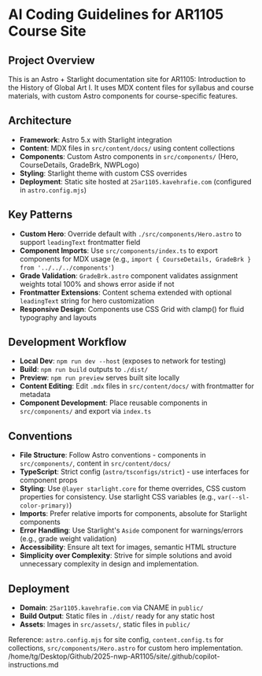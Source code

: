 # AI Coding Guidelines for AR1105 Course Site

## Project Overview
This is an Astro + Starlight documentation site for AR1105: Introduction to the History of Global Art I. It uses MDX content files for syllabus and course materials, with custom Astro components for course-specific features.

## Architecture
- **Framework**: Astro 5.x with Starlight integration
- **Content**: MDX files in `src/content/docs/` using content collections
- **Components**: Custom Astro components in `src/components/` (Hero, CourseDetails, GradeBrk, NWPLogo)
- **Styling**: Starlight theme with custom CSS overrides
- **Deployment**: Static site hosted at `25ar1105.kavehrafie.com` (configured in `astro.config.mjs`)

## Key Patterns
- **Custom Hero**: Override default with `./src/components/Hero.astro` to support `leadingText` frontmatter field
- **Component Imports**: Use `src/components/index.ts` to export components for MDX usage (e.g., `import { CourseDetails, GradeBrk } from '../../../components'`)
- **Grade Validation**: `GradeBrk.astro` component validates assignment weights total 100% and shows error aside if not
- **Frontmatter Extensions**: Content schema extended with optional `leadingText` string for hero customization
- **Responsive Design**: Components use CSS Grid with clamp() for fluid typography and layouts

## Development Workflow
- **Local Dev**: `npm run dev --host` (exposes to network for testing)
- **Build**: `npm run build` outputs to `./dist/`
- **Preview**: `npm run preview` serves built site locally
- **Content Editing**: Edit `.mdx` files in `src/content/docs/` with frontmatter for metadata
- **Component Development**: Place reusable components in `src/components/` and export via `index.ts`

## Conventions
- **File Structure**: Follow Astro conventions - components in `src/components/`, content in `src/content/docs/`
- **TypeScript**: Strict config (`astro/tsconfigs/strict`) - use interfaces for component props
- **Styling**: Use `@layer starlight.core` for theme overrides, CSS custom properties for consistency. Use starlight CSS variables (e.g., `var(--sl-color-primary)`)
- **Imports**: Prefer relative imports for components, absolute for Starlight components
- **Error Handling**: Use Starlight's `Aside` component for warnings/errors (e.g., grade weight validation)
- **Accessibility**: Ensure alt text for images, semantic HTML structure
- **Simplicity over Complexity**: Strive for simple solutions and avoid unnecessary complexity in design and implementation.

## Deployment
- **Domain**: `25ar1105.kavehrafie.com` via CNAME in `public/`
- **Build Output**: Static files in `./dist/` ready for any static host
- **Assets**: Images in `src/assets/`, static files in `public/`

Reference: `astro.config.mjs` for site config, `content.config.ts` for collections, `src/components/Hero.astro` for custom hero implementation.</content>
<parameter name="filePath">/home/tg/Desktop/Github/2025-nwp-AR1105/site/.github/copilot-instructions.md
